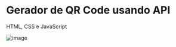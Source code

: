 # Gerador de QR Code usando API


HTML, CSS e JavaScript

![image](https://user-images.githubusercontent.com/129328112/235523228-dd06fab3-e601-4d23-95cc-062b6ba28313.png)
